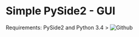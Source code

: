 # Simple PySide2 - GUI
Requirements: PySide2 and Python 3.4 >
![Github](https://user-images.githubusercontent.com/60605512/81476211-ffe62580-91e6-11ea-80c9-8a0893e56210.JPG)
